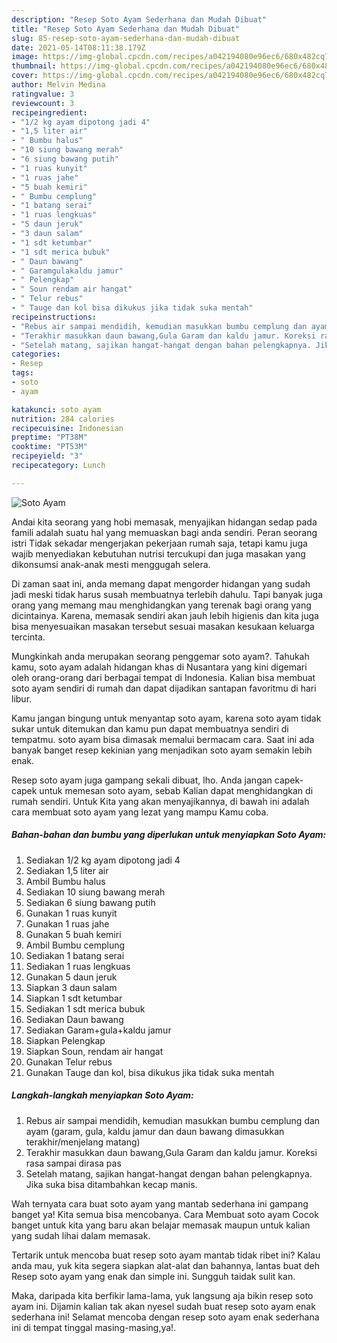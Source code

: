 ```yaml
---
description: "Resep Soto Ayam Sederhana dan Mudah Dibuat"
title: "Resep Soto Ayam Sederhana dan Mudah Dibuat"
slug: 85-resep-soto-ayam-sederhana-dan-mudah-dibuat
date: 2021-05-14T08:11:38.179Z
image: https://img-global.cpcdn.com/recipes/a042194080e96ec6/680x482cq70/soto-ayam-foto-resep-utama.jpg
thumbnail: https://img-global.cpcdn.com/recipes/a042194080e96ec6/680x482cq70/soto-ayam-foto-resep-utama.jpg
cover: https://img-global.cpcdn.com/recipes/a042194080e96ec6/680x482cq70/soto-ayam-foto-resep-utama.jpg
author: Melvin Medina
ratingvalue: 3
reviewcount: 3
recipeingredient:
- "1/2 kg ayam dipotong jadi 4"
- "1,5 liter air"
- " Bumbu halus"
- "10 siung bawang merah"
- "6 siung bawang putih"
- "1 ruas kunyit"
- "1 ruas jahe"
- "5 buah kemiri"
- " Bumbu cemplung"
- "1 batang serai"
- "1 ruas lengkuas"
- "5 daun jeruk"
- "3 daun salam"
- "1 sdt ketumbar"
- "1 sdt merica bubuk"
- " Daun bawang"
- " Garamgulakaldu jamur"
- " Pelengkap"
- " Soun rendam air hangat"
- " Telur rebus"
- " Tauge dan kol bisa dikukus jika tidak suka mentah"
recipeinstructions:
- "Rebus air sampai mendidih, kemudian masukkan bumbu cemplung dan ayam (garam, gula, kaldu jamur dan daun bawang dimasukkan terakhir/menjelang matang)"
- "Terakhir masukkan daun bawang,Gula Garam dan kaldu jamur. Koreksi rasa sampai dirasa pas"
- "Setelah matang, sajikan hangat-hangat dengan bahan pelengkapnya. Jika suka bisa ditambahkan kecap manis."
categories:
- Resep
tags:
- soto
- ayam

katakunci: soto ayam 
nutrition: 284 calories
recipecuisine: Indonesian
preptime: "PT38M"
cooktime: "PT53M"
recipeyield: "3"
recipecategory: Lunch

---
```



![Soto Ayam](https://img-global.cpcdn.com/recipes/a042194080e96ec6/680x482cq70/soto-ayam-foto-resep-utama.jpg)

Andai kita seorang yang hobi memasak, menyajikan hidangan sedap pada famili adalah suatu hal yang memuaskan bagi anda sendiri. Peran seorang istri Tidak sekadar mengerjakan pekerjaan rumah saja, tetapi kamu juga wajib menyediakan kebutuhan nutrisi tercukupi dan juga masakan yang dikonsumsi anak-anak mesti menggugah selera.

Di zaman  saat ini, anda memang dapat mengorder hidangan yang sudah jadi meski tidak harus susah membuatnya terlebih dahulu. Tapi banyak juga orang yang memang mau menghidangkan yang terenak bagi orang yang dicintainya. Karena, memasak sendiri akan jauh lebih higienis dan kita juga bisa menyesuaikan masakan tersebut sesuai masakan kesukaan keluarga tercinta. 



Mungkinkah anda merupakan seorang penggemar soto ayam?. Tahukah kamu, soto ayam adalah hidangan khas di Nusantara yang kini digemari oleh orang-orang dari berbagai tempat di Indonesia. Kalian bisa membuat soto ayam sendiri di rumah dan dapat dijadikan santapan favoritmu di hari libur.

Kamu jangan bingung untuk menyantap soto ayam, karena soto ayam tidak sukar untuk ditemukan dan kamu pun dapat membuatnya sendiri di tempatmu. soto ayam bisa dimasak memalui bermacam cara. Saat ini ada banyak banget resep kekinian yang menjadikan soto ayam semakin lebih enak.

Resep soto ayam juga gampang sekali dibuat, lho. Anda jangan capek-capek untuk memesan soto ayam, sebab Kalian dapat menghidangkan di rumah sendiri. Untuk Kita yang akan menyajikannya, di bawah ini adalah cara membuat soto ayam yang lezat yang mampu Kamu coba.

<!--inarticleads1-->

##### Bahan-bahan dan bumbu yang diperlukan untuk menyiapkan Soto Ayam:

1. Sediakan 1/2 kg ayam dipotong jadi 4
1. Sediakan 1,5 liter air
1. Ambil  Bumbu halus
1. Sediakan 10 siung bawang merah
1. Sediakan 6 siung bawang putih
1. Gunakan 1 ruas kunyit
1. Gunakan 1 ruas jahe
1. Gunakan 5 buah kemiri
1. Ambil  Bumbu cemplung
1. Sediakan 1 batang serai
1. Sediakan 1 ruas lengkuas
1. Gunakan 5 daun jeruk
1. Siapkan 3 daun salam
1. Siapkan 1 sdt ketumbar
1. Sediakan 1 sdt merica bubuk
1. Sediakan  Daun bawang
1. Sediakan  Garam+gula+kaldu jamur
1. Siapkan  Pelengkap
1. Siapkan  Soun, rendam air hangat
1. Gunakan  Telur rebus
1. Gunakan  Tauge dan kol, bisa dikukus jika tidak suka mentah




<!--inarticleads2-->

##### Langkah-langkah menyiapkan Soto Ayam:

1. Rebus air sampai mendidih, kemudian masukkan bumbu cemplung dan ayam (garam, gula, kaldu jamur dan daun bawang dimasukkan terakhir/menjelang matang)
1. Terakhir masukkan daun bawang,Gula Garam dan kaldu jamur. Koreksi rasa sampai dirasa pas
1. Setelah matang, sajikan hangat-hangat dengan bahan pelengkapnya. Jika suka bisa ditambahkan kecap manis.




Wah ternyata cara buat soto ayam yang mantab sederhana ini gampang banget ya! Kita semua bisa mencobanya. Cara Membuat soto ayam Cocok banget untuk kita yang baru akan belajar memasak maupun untuk kalian yang sudah lihai dalam memasak.

Tertarik untuk mencoba buat resep soto ayam mantab tidak ribet ini? Kalau anda mau, yuk kita segera siapkan alat-alat dan bahannya, lantas buat deh Resep soto ayam yang enak dan simple ini. Sungguh taidak sulit kan. 

Maka, daripada kita berfikir lama-lama, yuk langsung aja bikin resep soto ayam ini. Dijamin kalian tak akan nyesel sudah buat resep soto ayam enak sederhana ini! Selamat mencoba dengan resep soto ayam enak sederhana ini di tempat tinggal masing-masing,ya!.

